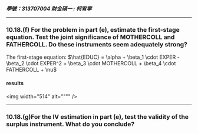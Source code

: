***學號：313707004     財金碩一 : 柯宥寧***
______
### 10.18.(f) For the problem in part (e), estimate the first-stage equation. Test the joint significance of MOTHERCOLL and FATHERCOLL. Do these instruments seem adequately strong?
The first-stage equation:
$\hat{EDUC} = \alpha + \beta_1 \cdot EXPER - \beta_2 \cdot EXPER^2 + \beta_3 \cdot MOTHERCOLL + \beta_4 \cdot FATHERCOLL + \nu$
#### results
<img width="514" alt="""" />





______

### 10.18.(g)For the IV estimation in part (e), test the validity of the surplus instrument. What do you conclude?
